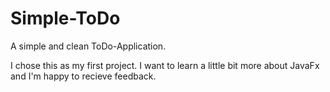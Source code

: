 # Simple-ToDo
A simple and clean ToDo-Application.

I chose this as my first project. I want to learn a little bit more about JavaFx and I'm happy to recieve feedback.
